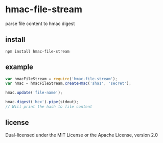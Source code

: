 # hmac-file-stream

parse file content to hmac digest

## install

```npm install hmac-file-stream```

## example

``` js
var hmacFileStream = require('hmac-file-stream');
var hmac = hmacFileStream.createHmac('sha1', 'secret');

hmac.update('file-name');

hmac.digest('hex').pipe(stdout);
// Will print the hash to file content
```

## license

Dual-licensed under the MIT License or the Apache License, version 2.0